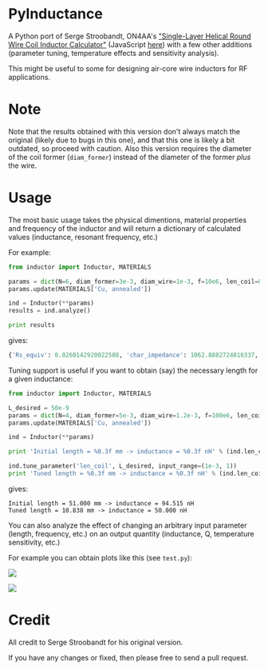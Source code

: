 # PyInductance

A Python port of Serge Stroobandt, ON4AA's ["Single-Layer Helical Round Wire Coil Inductor Calculator"](http://hamwaves.com/antennas/inductance.html)
(JavaScript [here](http://hamwaves.com/antennas/inductance/inductance.js)) with a few other additions (parameter tuning, temperature effects and sensitivity analysis).

This might be useful to some for designing air-core wire inductors for RF applications.

# Note

Note that the results obtained with this version don't always match the original (likely due to bugs in this one), and that this one is likely a bit outdated, so proceed
with caution. Also this version requires the diameter of the coil former (`diam_former`) instead of the diameter of the former *plus* the wire.

# Usage

The most basic usage takes the physical dimentions, material properties and frequency of the inductor and will return a dictionary of calculated values (inductance,
resonant frequency, etc.)

For example:

```python
from inductor import Inductor, MATERIALS

params = dict(N=6, diam_former=3e-3, diam_wire=1e-3, f=10e6, len_coil=8e-3)
params.update(MATERIALS['Cu, annealed'])

ind = Inductor(**params)
results = ind.analyze()

print results
```

gives:

```python
{'Rs_equiv': 0.0260142920022588, 'char_impedance': 1062.8882724816337, 'Ls_equiv': 4.18213766576639e-08, 'Rs_eff': 0.03933132499704669, 'Q_eff': 82.14705604747247, 'res_freq': 1088325440.0625987, 'Q_equiv': 101.01042124023245, 'skin_depth': 2.1102261245635593e-05, 'prop_factor': 0.5173362883660613, 'Ls_eff': 5.142220706528976e-08, 'Cp_equiv': 1.1309733366263994e-09}
```

Tuning support is useful if you want to obtain (say) the necessary length for a given inductance:

```python
from inductor import Inductor, MATERIALS

L_desired = 50e-9
params = dict(N=4, diam_former=5e-3, diam_wire=1.2e-3, f=100e6, len_coil=51e-3)
params.update(MATERIALS['Cu, annealed'])

ind = Inductor(**params)

print 'Initial length = %0.3f mm -> inductance = %0.3f nH' % (ind.len_coil/1e-3, ind.analyze()['Ls_eff']/1e-9)

ind.tune_parameter('len_coil', L_desired, input_range=(1e-3, 1))
print 'Tuned length = %0.3f mm -> inductance = %0.3f nH' % (ind.len_coil/1e-3, ind.analyze()['Ls_eff']/1e-9)
```

gives:

```
Initial length = 51.000 mm -> inductance = 94.515 nH
Tuned length = 10.838 mm -> inductance = 50.000 nH
```

You can also analyze the effect of changing an arbitrary input parameter (length, frequency, etc.) on an output quantity (inductance, Q, temperature sensitivity, etc.)

For example you can obtain plots like this (see `test.py`):

![](http://i.imgur.com/RThvH.png)

![](http://i.imgur.com/y5D2L.png)

# Credit

All credit to Serge Stroobandt for his original version.

If you have any changes or fixed, then please free to send a pull request.
